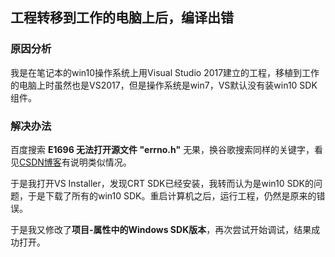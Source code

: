 ## 工程转移到工作的电脑上后，编译出错

### 原因分析

我是在笔记本的win10操作系统上用Visual Studio 2017建立的工程，移植到工作的电脑上时虽然也是VS2017，但是操作系统是win7，VS默认没有装win10 SDK组件。

### 解决办法

百度搜索 **E1696 无法打开源文件 "errno.h"** 无果，换谷歌搜索同样的关键字，看见[CSDN博客](https://blog.csdn.net/weixin_40830684/article/details/80949746)有说明类似情况。

于是我打开VS Installer，发现CRT SDK已经安装，我转而认为是win10 SDK的问题，于是下载了所有的win10 SDK。重启计算机之后，运行工程，仍然是原来的错误。

于是我又修改了**项目-属性中的Windows SDK版本**，再次尝试开始调试，结果成功打开。
